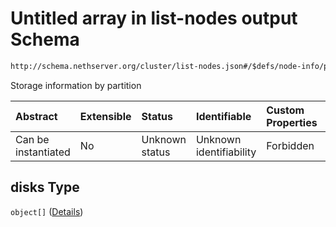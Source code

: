 # Untitled array in list-nodes output Schema

```txt
http://schema.nethserver.org/cluster/list-nodes.json#/$defs/node-info/properties/disks
```

Storage information by partition

| Abstract            | Extensible | Status         | Identifiable            | Custom Properties | Additional Properties | Access Restrictions | Defined In                                                          |
| :------------------ | :--------- | :------------- | :---------------------- | :---------------- | :-------------------- | :------------------ | :------------------------------------------------------------------ |
| Can be instantiated | No         | Unknown status | Unknown identifiability | Forbidden         | Allowed               | none                | [list-nodes.json\*](cluster/list-nodes.json "open original schema") |

## disks Type

`object[]` ([Details](list-nodes-defs-node-info-properties-disks-items.md))

